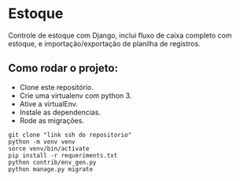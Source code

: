# Estoque
Controle de estoque com Django, inclui fluxo de caixa completo com estoque, e importação/exportação de planilha de registros.

## Como rodar o projeto:

* Clone este repositório.
* Crie uma virtualenv com python 3.
* Ative a virtualEnv.
* Instale as dependencias.
* Rode as migrações.

```
git clone "link ssh do repositorio"
python -m venv venv
sorce venv/bin/activate
pip install -r requeriments.txt
python contrib/env_gen.py
python manage.py migrate
```
